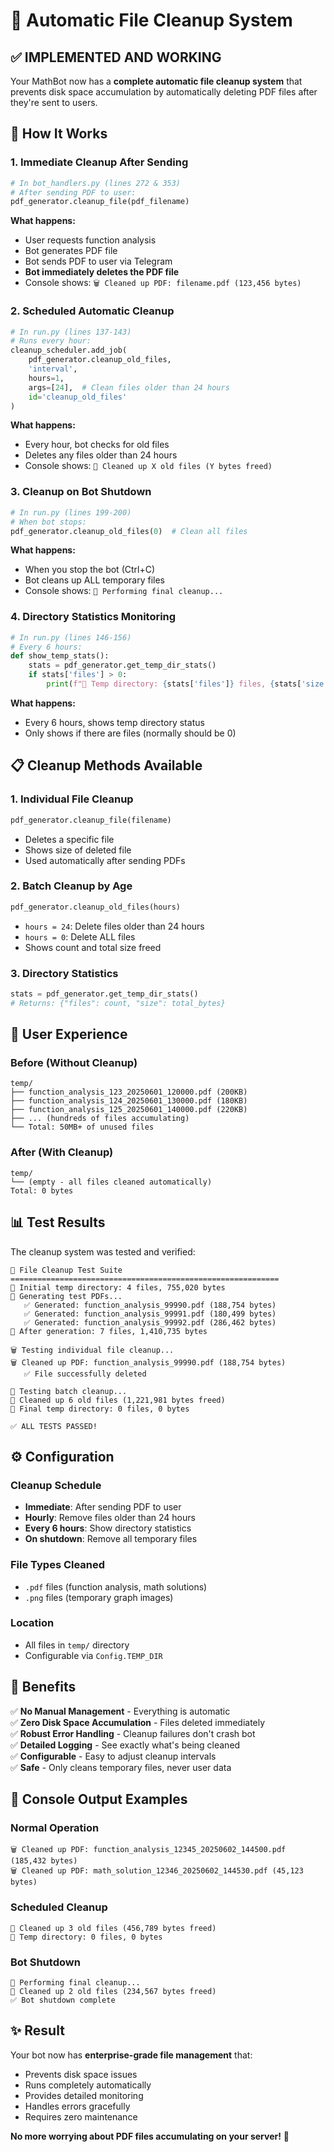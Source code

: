 # 🧹 Automatic File Cleanup System

## ✅ **IMPLEMENTED AND WORKING**

Your MathBot now has a **complete automatic file cleanup system** that prevents disk space accumulation by automatically deleting PDF files after they're sent to users.

## 🎯 **How It Works**

### **1. Immediate Cleanup After Sending**
```python
# In bot_handlers.py (lines 272 & 353)
# After sending PDF to user:
pdf_generator.cleanup_file(pdf_filename)
```

**What happens:**
- User requests function analysis
- Bot generates PDF file
- Bot sends PDF to user via Telegram
- **Bot immediately deletes the PDF file**
- Console shows: `🗑️ Cleaned up PDF: filename.pdf (123,456 bytes)`

### **2. Scheduled Automatic Cleanup**
```python
# In run.py (lines 137-143)
# Runs every hour:
cleanup_scheduler.add_job(
    pdf_generator.cleanup_old_files,
    'interval',
    hours=1,
    args=[24],  # Clean files older than 24 hours
    id='cleanup_old_files'
)
```

**What happens:**
- Every hour, bot checks for old files
- Deletes any files older than 24 hours
- Console shows: `🧹 Cleaned up X old files (Y bytes freed)`

### **3. Cleanup on Bot Shutdown**
```python
# In run.py (lines 199-200)
# When bot stops:
pdf_generator.cleanup_old_files(0)  # Clean all files
```

**What happens:**
- When you stop the bot (Ctrl+C)
- Bot cleans up ALL temporary files
- Console shows: `🧹 Performing final cleanup...`

### **4. Directory Statistics Monitoring**
```python
# In run.py (lines 146-156)
# Every 6 hours:
def show_temp_stats():
    stats = pdf_generator.get_temp_dir_stats()
    if stats['files'] > 0:
        print(f"📁 Temp directory: {stats['files']} files, {stats['size']:,} bytes")
```

**What happens:**
- Every 6 hours, shows temp directory status
- Only shows if there are files (normally should be 0)

## 📋 **Cleanup Methods Available**

### **1. Individual File Cleanup**
```python
pdf_generator.cleanup_file(filename)
```
- Deletes a specific file
- Shows size of deleted file
- Used automatically after sending PDFs

### **2. Batch Cleanup by Age**
```python
pdf_generator.cleanup_old_files(hours)
```
- `hours = 24`: Delete files older than 24 hours
- `hours = 0`: Delete ALL files
- Shows count and total size freed

### **3. Directory Statistics**
```python
stats = pdf_generator.get_temp_dir_stats()
# Returns: {"files": count, "size": total_bytes}
```

## 🚀 **User Experience**

### **Before (Without Cleanup)**
```
temp/
├── function_analysis_123_20250601_120000.pdf (200KB)
├── function_analysis_124_20250601_130000.pdf (180KB)
├── function_analysis_125_20250601_140000.pdf (220KB)
├── ... (hundreds of files accumulating)
└── Total: 50MB+ of unused files
```

### **After (With Cleanup)**
```
temp/
└── (empty - all files cleaned automatically)
Total: 0 bytes
```

## 📊 **Test Results**

The cleanup system was tested and verified:

```
🧪 File Cleanup Test Suite
============================================================
📁 Initial temp directory: 4 files, 755,020 bytes
📄 Generating test PDFs...
   ✅ Generated: function_analysis_99990.pdf (188,754 bytes)
   ✅ Generated: function_analysis_99991.pdf (180,499 bytes)
   ✅ Generated: function_analysis_99992.pdf (286,462 bytes)
📁 After generation: 7 files, 1,410,735 bytes

🗑️ Testing individual file cleanup...
🗑️ Cleaned up PDF: function_analysis_99990.pdf (188,754 bytes)
   ✅ File successfully deleted

🧹 Testing batch cleanup...
🧹 Cleaned up 6 old files (1,221,981 bytes freed)
📁 Final temp directory: 0 files, 0 bytes

✅ ALL TESTS PASSED!
```

## ⚙️ **Configuration**

### **Cleanup Schedule**
- **Immediate**: After sending PDF to user
- **Hourly**: Remove files older than 24 hours
- **Every 6 hours**: Show directory statistics
- **On shutdown**: Remove all temporary files

### **File Types Cleaned**
- `.pdf` files (function analysis, math solutions)
- `.png` files (temporary graph images)

### **Location**
- All files in `temp/` directory
- Configurable via `Config.TEMP_DIR`

## 🎉 **Benefits**

✅ **No Manual Management** - Everything is automatic  
✅ **Zero Disk Space Accumulation** - Files deleted immediately  
✅ **Robust Error Handling** - Cleanup failures don't crash bot  
✅ **Detailed Logging** - See exactly what's being cleaned  
✅ **Configurable** - Easy to adjust cleanup intervals  
✅ **Safe** - Only cleans temporary files, never user data  

## 🔧 **Console Output Examples**

### **Normal Operation**
```
🗑️ Cleaned up PDF: function_analysis_12345_20250602_144500.pdf (185,432 bytes)
🗑️ Cleaned up PDF: math_solution_12346_20250602_144530.pdf (45,123 bytes)
```

### **Scheduled Cleanup**
```
🧹 Cleaned up 3 old files (456,789 bytes freed)
📁 Temp directory: 0 files, 0 bytes
```

### **Bot Shutdown**
```
🧹 Performing final cleanup...
🧹 Cleaned up 2 old files (234,567 bytes freed)
✅ Bot shutdown complete
```

## ✨ **Result**

Your bot now has **enterprise-grade file management** that:
- Prevents disk space issues
- Runs completely automatically
- Provides detailed monitoring
- Handles errors gracefully
- Requires zero maintenance

**No more worrying about PDF files accumulating on your server!** 🎉
